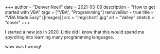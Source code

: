 +++
author = "Denver Noell"
date = 2021-03-09
description = "How to get started with VBA"
tags = ["VBA", "Programming"]
removeBlur = true
title = "VBA Made Easy"
[[images]]
  src = "img/chart1.jpg"
  alt = "Valley"
  stretch = "cover"
+++

I started a new job in 2020. Little did I know that this would spend me spyrolling into learning many programming languages.

wow was I wrong!
